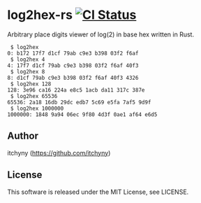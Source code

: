 # log2hex-rs [![CI Status](https://github.com/itchyny/log2hex-rs/workflows/CI/badge.svg)](https://github.com/itchyny/log2hex-rs/actions)
Arbitrary place digits viewer of log(2) in base hex written in Rust.

```
 $ log2hex
0: b172 17f7 d1cf 79ab c9e3 b398 03f2 f6af
 $ log2hex 4
4: 17f7 d1cf 79ab c9e3 b398 03f2 f6af 40f3
 $ log2hex 8
8: d1cf 79ab c9e3 b398 03f2 f6af 40f3 4326
 $ log2hex 128
128: 3e96 ca16 224a e8c5 1acb da11 317c 387e
 $ log2hex 65536
65536: 2a18 16db 29dc edb7 5c69 e5fa 7af5 9d9f
 $ log2hex 1000000
1000000: 1848 9a94 06ec 9f80 4d3f 0ae1 af64 e6d5
```

## Author
itchyny (https://github.com/itchyny)

## License
This software is released under the MIT License, see LICENSE.
